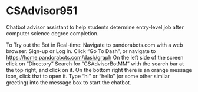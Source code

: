 # CSAdvisor951
Chatbot advisor assistant to help students determine entry-level job after computer science degree completion.

To Try out the Bot in Real-time:
Navigate to pandorabots.com with a web browser.
Sign-up or Log in.
Click “Go To Dash”, or navigate to https://home.pandorabots.com/dash/graph
On the left side of the screen click on “Directory”
Search for “CSAdvisorBotMM” with the search bar at the top right, and click on it. 
On the bottom right there is an orange message icon, click that to open it.
Type “hi” or “hello” (or some other similar greeting) 
into the message box to start the chatbot.
